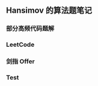 ## Hansimov 的算法题笔记

### 部分高频代码题解

[](./高频代码题解.pdf)

### LeetCode

[](./leetcode)

### 剑指 Offer

[](./剑指offer_2nd)

### Test

[](./_tests)